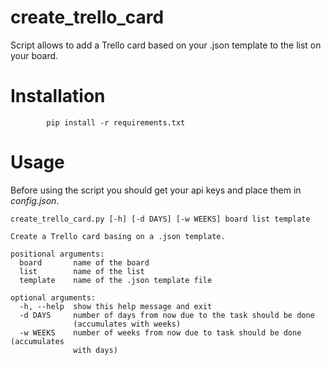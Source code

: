create_trello_card
==================
Script allows to add a Trello card based on your .json template to the list on your board.

Installation
===========
```
        pip install -r requirements.txt
```

Usage
====
Before using the script you should get your api keys and place them in _config.json_. 

```
create_trello_card.py [-h] [-d DAYS] [-w WEEKS] board list template

Create a Trello card basing on a .json template.

positional arguments:
  board       name of the board
  list        name of the list
  template    name of the .json template file

optional arguments:
  -h, --help  show this help message and exit
  -d DAYS     number of days from now due to the task should be done
              (accumulates with weeks)
  -w WEEKS    number of weeks from now due to task should be done (accumulates
              with days)
```
